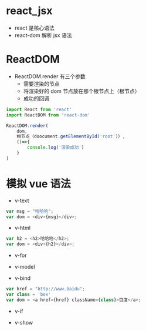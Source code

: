 # react_jsx

- react 是核心语法
- react-dom 解析 jsx 语法

# ReactDOM

- ReactDOM.render 有三个参数
  - 需要渲染的节点
  - 将渲染好的 dom 节点放在那个根节点上（根节点）
  - 成功的回调

```javascript
import React from 'react'
import ReactDOM from 'react-dom'

ReactDOM.render(
    dom,
    根节点（doocument.getElementById('root')）,
    ()=>{
        console.log('渲染成功')
    }
)
```

# 模拟 vue 语法

- v-text

```javascript
var msg = "哈哈哈";
var dom = <div>{msg}</div>;
```

- v-html

```javascript
var h2 = <h2>哈哈哈</h2>;
var dom = <div>{h2}</div>;
```

- v-for

- v-model

- v-bind

```javascript
var href = "http://www.baidu";
var class = 'box'
var dom = <a href={href} className={class}>百度</a>;
```

- v-if

- v-show
